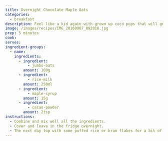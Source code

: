 ```yaml
---
title: Overnight Chocolate Maple Oats
categories:
  - breakfast
description: Feel like a kid again with grown up coco pops that will get you through the mornings.
image: /images/recipes/IMG_20160907_092016.jpg
prep: 5 minutes
cook:
serves:
ingredient-groups:
  - name:
    ingredients:
      - ingredient:
          - jumbo-oats
        amount: 100g
      - ingredient:
          - rice-milk
        amount: 250ml
      - ingredient:
          - maple-syrup
        amount: 15g
      - ingredient:
          - cacao-powder
        amount: 2tsp
instructions:
  - Combine and mix well all the ingredients.
  - Cover and leave in the fridge overnight.
  - The next day top with some puffed rice or bran flakes for a bit of texture and enjoy.
---
```

